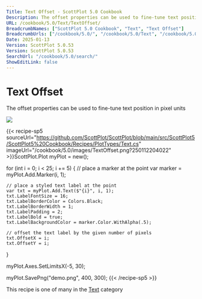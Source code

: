 ```yaml
---
Title: Text Offset - ScottPlot 5.0 Cookbook
Description: The offset properties can be used to fine-tune text position in pixel units
URL: /cookbook/5.0/Text/TextOffset/
BreadcrumbNames: ["ScottPlot 5.0 Cookbook", "Text", "Text Offset"]
BreadcrumbUrls: ["/cookbook/5.0/", "/cookbook/5.0/Text", "/cookbook/5.0/Text/TextOffset"]
Date: 2025-01-13
Version: ScottPlot 5.0.53
Version: ScottPlot 5.0.53
SearchUrl: "/cookbook/5.0/search/"
ShowEditLink: false
---
```



<div class='d-flex align-items-center mt-5'>
<h1 class='me-2 text-dark my-0 border-0'>Text Offset</h1>
</div>

The offset properties can be used to fine-tune text position in pixel units

[![](/cookbook/5.0/images/TextOffset.png?250112204022)](/cookbook/5.0/images/TextOffset.png?250112204022)

{{< recipe-sp5 sourceUrl="https://github.com/ScottPlot/ScottPlot/blob/main/src/ScottPlot5/ScottPlot5%20Cookbook/Recipes/PlotTypes/Text.cs" imageUrl="/cookbook/5.0/images/TextOffset.png?250112204022" >}}ScottPlot.Plot myPlot = new();

for (int i = 0; i &lt; 25; i += 5)
{
    // place a marker at the point
    var marker = myPlot.Add.Marker(i, 1);

    // place a styled text label at the point
    var txt = myPlot.Add.Text($"{i}", i, 1);
    txt.LabelFontSize = 16;
    txt.LabelBorderColor = Colors.Black;
    txt.LabelBorderWidth = 1;
    txt.LabelPadding = 2;
    txt.LabelBold = true;
    txt.LabelBackgroundColor = marker.Color.WithAlpha(.5);

    // offset the text label by the given number of pixels
    txt.OffsetX = i;
    txt.OffsetY = i;
}

myPlot.Axes.SetLimitsX(-5, 30);

myPlot.SavePng("demo.png", 400, 300);
{{< /recipe-sp5 >}}

<div class='my-5 text-center'>This recipe is one of many in the <a href='/cookbook/5.0/Text'>Text</a> category</div>


